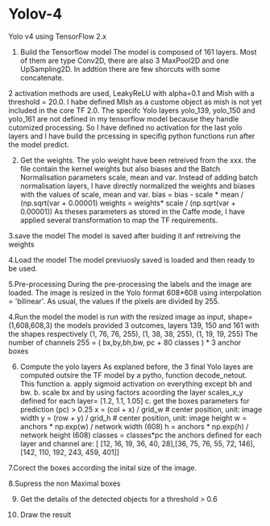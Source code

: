 # Yolov-4
Yolo v4 using TensorFlow 2.x

1. Build the Tensorflow model
The model is composed of 161 layers.
Most of them are type Conv2D, there are also 3 MaxPool2D and one UpSampling2D.
In addtion there are few shorcuts with some concatenate.

2 activation methods are used, LeakyReLU with alpha=0.1 and Mish with a threshold = 20.0. I habe defined MIsh as a custome object as mish is not yet included in the core TF 2.0.
The  specifc Yolo layers yolo_139, yolo_150 and  yolo_161 are not defined in my tensorflow model because they handle cutomized processing. So I have defined no activation for the last yolo layers and I have build the prcessing in specifig python functions run after the model predict.

2. Get the weights.
The yolo weight have been retreived from the xxx. the file contain the kernel weights but also biases and the Batch Normalisation parameters scale, mean and var.
Instead of adding  batch normalisation layers, I have directly normalized the weights and biases with the values of scale, mean and var.
bias = bias - scale  * mean / (np.sqrt(var + 0.00001)
weights = weights* scale / (np.sqrt(var + 0.00001))
As theses parameters as stored in the Caffe mode, I have applied several transformation to map the TF requirements.

3.save the model
The model is saved after buiding it anf retreiving the weights

4.Load the model
The model previuosly saved is loaded and then ready to be used.

5.Pre-processing
During the pre-processing the labels and the image are loaded.
The image is resized in the Yolo format 608*608 using interpolation = 'bilinear'. 
As usual, the values if the pixels are divided by 255.

4.Run the model
the model is run with the resized image as input, shape=(1,608,608,3)
the models provided 3 outcomes, layers 139, 150 and 161 with the shapes respectively (1, 76, 76, 255), (1, 38, 38, 255), (1, 19, 19, 255)
The number of channels 255 = ( bx,by,bh,bw, pc + 80 classes ) * 3 anchor boxes

6. Compute the yolo layers
As explaned before, the 3 final Yolo layes are computed outsire the TF model by a pytho, function decode_netout.
This function 
a. apply sigmoid activation on everything except bh and bw.
b. scale bx and by using factors acoording the layer scales_x_y defined for each layer= [1.2, 1.1, 1.05]
c. get the boxes parameters for prediction (pc) > 0.25
                x = (col + x) / grid_w # center position, unit: image width
                y = (row + y) / grid_h # center position, unit: image height
                w = anchors * np.exp(w) / network width (608) 
                h = anchors * np.exp(h) / network height (608)
                classes = classes*pc
 the anchors defined for each layer and channel are: [ [12, 16, 19, 36, 40, 28],[36, 75, 76, 55, 72, 146],[142, 110, 192, 243, 459, 401]]
 
 7.Corect the boxes according the inital size of the image.
 
 8.Supress the non Maximal boxes
 
 9. Get the details of the detected objects for a threshold > 0.6
 
 0. Draw the result
